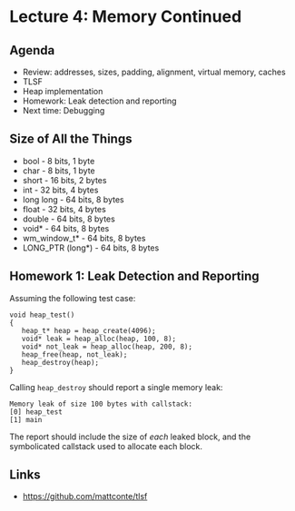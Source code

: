# Lecture 4: Memory Continued

## Agenda

+ Review: addresses, sizes, padding, alignment, virtual memory, caches
+ TLSF
+ Heap implementation
+ Homework: Leak detection and reporting
+ Next time: Debugging

## Size of All the Things

+ bool - 8 bits, 1 byte
+ char - 8 bits, 1 byte
+ short - 16 bits, 2 bytes
+ int - 32 bits, 4 bytes
+ long long - 64 bits, 8 bytes
+ float - 32 bits, 4 bytes
+ double - 64 bits, 8 bytes
+ void* - 64 bits, 8 bytes
+ wm_window_t* - 64 bits, 8 bytes
+ LONG_PTR (long*) - 64 bits, 8 bytes

## Homework 1: Leak Detection and Reporting

Assuming the following test case:

```
void heap_test()
{
   heap_t* heap = heap_create(4096);
   void* leak = heap_alloc(heap, 100, 8);
   void* not_leak = heap_alloc(heap, 200, 8);
   heap_free(heap, not_leak);
   heap_destroy(heap);
}
```

Calling `heap_destroy` should report a single memory leak:

```
Memory leak of size 100 bytes with callstack:
[0] heap_test
[1] main
```

The report should include the size of *each* leaked block, and the
symbolicated callstack used to allocate each block.

## Links

+ https://github.com/mattconte/tlsf
